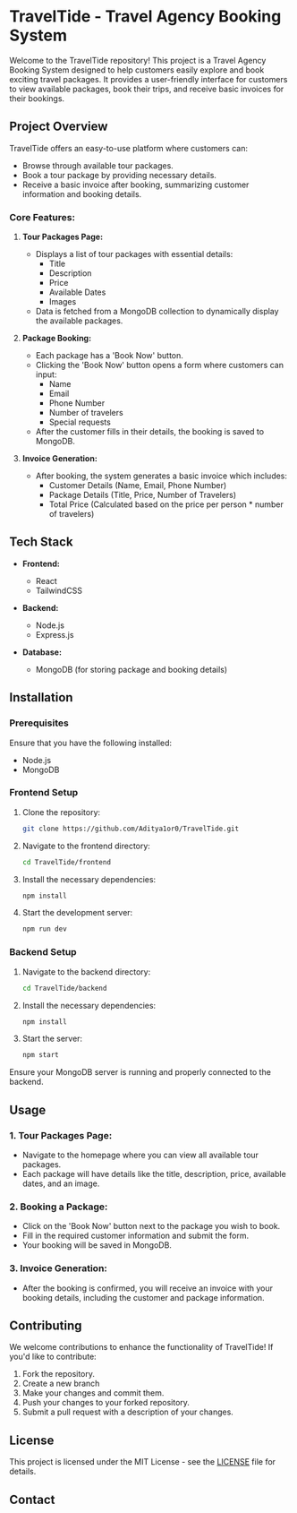 # TravelTide - Travel Agency Booking System

Welcome to the TravelTide repository! This project is a Travel Agency Booking System designed to help customers easily explore and book exciting travel packages. It provides a user-friendly interface for customers to view available packages, book their trips, and receive basic invoices for their bookings.

## Project Overview

TravelTide offers an easy-to-use platform where customers can:
- Browse through available tour packages.
- Book a tour package by providing necessary details.
- Receive a basic invoice after booking, summarizing customer information and booking details.

### Core Features:
1. **Tour Packages Page:**
   - Displays a list of tour packages with essential details:
     - Title
     - Description
     - Price
     - Available Dates
     - Images
   - Data is fetched from a MongoDB collection to dynamically display the available packages.

2. **Package Booking:**
   - Each package has a 'Book Now' button.
   - Clicking the 'Book Now' button opens a form where customers can input:
     - Name
     - Email
     - Phone Number
     - Number of travelers
     - Special requests 
   - After the customer fills in their details, the booking is saved to MongoDB.

3. **Invoice Generation:**
   - After booking, the system generates a basic invoice which includes:
     - Customer Details (Name, Email, Phone Number)
     - Package Details (Title, Price, Number of Travelers)
     - Total Price (Calculated based on the price per person * number of travelers)

## Tech Stack
- **Frontend:**
  - React
  - TailwindCSS 

- **Backend:**
  - Node.js
  - Express.js

- **Database:**
  - MongoDB (for storing package and booking details)

## Installation

### Prerequisites
Ensure that you have the following installed:
- Node.js
- MongoDB

### Frontend Setup
1. Clone the repository:
   ```bash
   git clone https://github.com/Aditya1or0/TravelTide.git
   ```
2. Navigate to the frontend directory:
   ```bash
   cd TravelTide/frontend
   ```
3. Install the necessary dependencies:
   ```bash
   npm install
   ```
4. Start the development server:
   ```bash
   npm run dev
   ```

### Backend Setup
1. Navigate to the backend directory:
   ```bash
   cd TravelTide/backend
   ```
2. Install the necessary dependencies:
   ```bash
   npm install
   ```
3. Start the server:
   ```bash
   npm start
   ```

Ensure your MongoDB server is running and properly connected to the backend.

## Usage

### 1. **Tour Packages Page:**
   - Navigate to the homepage where you can view all available tour packages.
   - Each package will have details like the title, description, price, available dates, and an image.

### 2. **Booking a Package:**
   - Click on the 'Book Now' button next to the package you wish to book.
   - Fill in the required customer information and submit the form.
   - Your booking will be saved in MongoDB.

### 3. **Invoice Generation:**
   - After the booking is confirmed, you will receive an invoice with your booking details, including the customer and package information.

## Contributing

We welcome contributions to enhance the functionality of TravelTide! If you'd like to contribute:

1. Fork the repository.
2. Create a new branch 
3. Make your changes and commit them.
4. Push your changes to your forked repository.
5. Submit a pull request with a description of your changes.

## License

This project is licensed under the MIT License - see the [LICENSE](LICENSE) file for details.

## Contact


